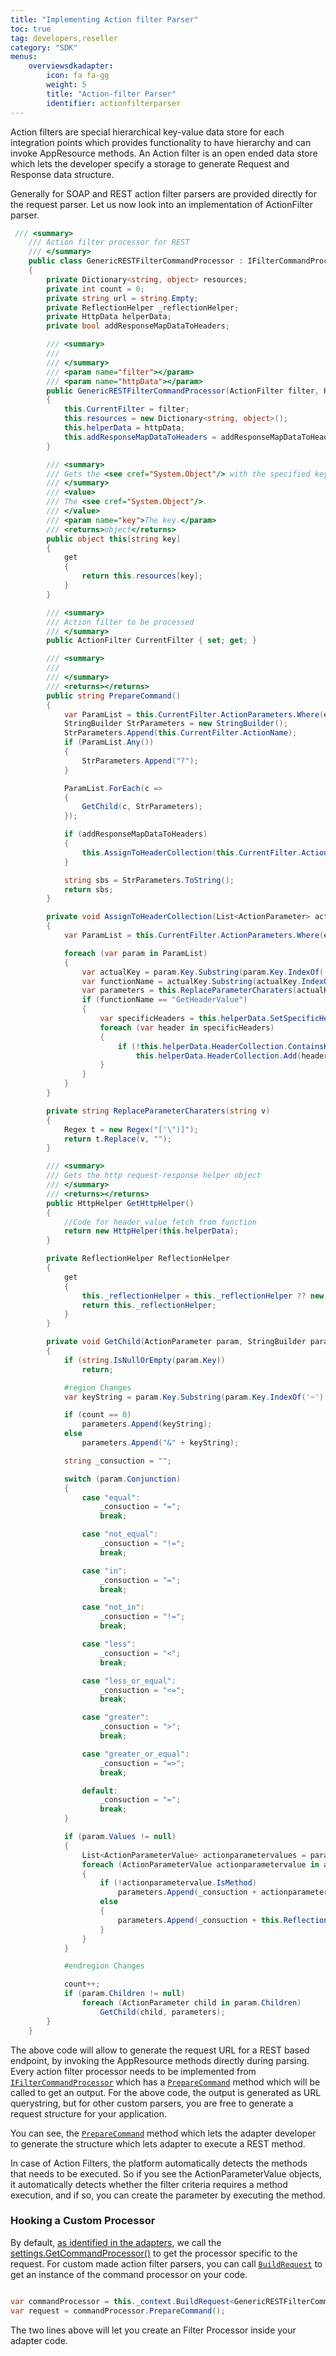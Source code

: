 ```yaml
---
title: "Implementing Action filter Parser"
toc: true
tag: developers,reseller
category: "SDK"
menus:
    overviewsdkadapter: 
        icon: fa fa-gg
        weight: 5
        title: "Action-filter Parser"
        identifier: actionfilterparser    
---
```

Action filters are special hierarchical key-value data store for each integration points which provides functionality to have 
hierarchy and can invoke AppResource methods. An Action filter is an open ended data store which lets the developer
specify a storage to generate Request and Response data structure. 

Generally for SOAP and REST action filter parsers are provided directly for the request parser. Let us now look into an
implementation of ActionFilter parser. 

```csharp
 /// <summary>
    /// Action filter processor for REST
    /// </summary>
    public class GenericRESTFilterCommandProcessor : IFilterCommandProcessor
    {
        private Dictionary<string, object> resources;
        private int count = 0;
        private string url = string.Empty;
        private ReflectionHelper _reflectionHelper;
        private HttpData helperData;
        private bool addResponseMapDataToHeaders;

        /// <summary>
        /// 
        /// </summary>
        /// <param name="filter"></param>
        /// <param name="httpData"></param>
        public GenericRESTFilterCommandProcessor(ActionFilter filter, HttpData httpData, bool addResponseMapDataToHeaders = false)
        {
            this.CurrentFilter = filter;
            this.resources = new Dictionary<string, object>();
            this.helperData = httpData;
            this.addResponseMapDataToHeaders = addResponseMapDataToHeaders;
        }

        /// <summary>
        /// Gets the <see cref="System.Object"/> with the specified key.
        /// </summary>
        /// <value>
        /// The <see cref="System.Object"/>.
        /// </value>
        /// <param name="key">The key.</param>
        /// <returns>object</returns>
        public object this[string key]
        {
            get
            {
                return this.resources[key];
            }
        }

        /// <summary>
        /// Action filter to be processed
        /// </summary>
        public ActionFilter CurrentFilter { set; get; }

        /// <summary>
        /// 
        /// </summary>
        /// <returns></returns>
        public string PrepareCommand()
        {
            var ParamList = this.CurrentFilter.ActionParameters.Where(e => e.Key.Contains("Resource~")).ToList();
            StringBuilder StrParameters = new StringBuilder();
            StrParameters.Append(this.CurrentFilter.ActionName);
            if (ParamList.Any())
            {
                StrParameters.Append("?");
            }

            ParamList.ForEach(c =>
            {
                GetChild(c, StrParameters);
            });

            if (addResponseMapDataToHeaders)
            {
                this.AssignToHeaderCollection(this.CurrentFilter.ActionParameters);
            }

            string sbs = StrParameters.ToString();
            return sbs;
        }

        private void AssignToHeaderCollection(List<ActionParameter> actionParameters)
        {
            var ParamList = this.CurrentFilter.ActionParameters.Where(e => e.Key.Contains("RMAP~")).ToList();

            foreach (var param in ParamList)
            {
                var actualKey = param.Key.Substring(param.Key.IndexOf('~') + 1);
                var functionName = actualKey.Substring(actualKey.IndexOf('~') + 1, (actualKey.IndexOf('(') - (actualKey.IndexOf('~') + 1)));
                var parameters = this.ReplaceParameterCharaters(actualKey.Substring(actualKey.IndexOf('(') + 1)).Split(',');
                if (functionName == "GetHeaderValue")
                {
                    var specificHeaders = this.helperData.SetSpecificHeaderValue(parameters);
                    foreach (var header in specificHeaders)
                    {
                        if (!this.helperData.HeaderCollection.ContainsKey(header.Key))
                            this.helperData.HeaderCollection.Add(header.Key, header.Value);
                    }
                }
            }
        }

        private string ReplaceParameterCharaters(string v)
        {
            Regex t = new Regex("['\")]");
            return t.Replace(v, "");
        }

        /// <summary>
        /// Gets the http request-response helper object
        /// </summary>
        /// <returns></returns>
        public HttpHelper GetHttpHelper()
        {
            //Code for header value fetch from function
            return new HttpHelper(this.helperData);
        }

        private ReflectionHelper ReflectionHelper
        {
            get
            {
                this._reflectionHelper = this._reflectionHelper ?? new ReflectionHelper();
                return this._reflectionHelper;
            }
        }

        private void GetChild(ActionParameter param, StringBuilder parameters)
        {
            if (string.IsNullOrEmpty(param.Key))
                return;

            #region Changes
            var keyString = param.Key.Substring(param.Key.IndexOf('~') + 1);

            if (count == 0)
                parameters.Append(keyString);
            else
                parameters.Append("&" + keyString);

            string _consuction = "";

            switch (param.Conjunction)
            {
                case "equal":
                    _consuction = "=";
                    break;

                case "not_equal":
                    _consuction = "!=";
                    break;

                case "in":
                    _consuction = "=";
                    break;

                case "not_in":
                    _consuction = "!=";
                    break;

                case "less":
                    _consuction = "<";
                    break;

                case "less_or_equal":
                    _consuction = "<=";
                    break;

                case "greater":
                    _consuction = ">";
                    break;

                case "greater_or_equal":
                    _consuction = "=>";
                    break;

                default:
                    _consuction = "=";
                    break;
            }

            if (param.Values != null)
            {
                List<ActionParameterValue> actionparametervalues = param.Values;
                foreach (ActionParameterValue actionparametervalue in actionparametervalues)
                {
                    if (!actionparametervalue.IsMethod)
                        parameters.Append(_consuction + actionparametervalue.Value);
                    else
                    {
                        parameters.Append(_consuction + this.ReflectionHelper.InvokeMethod(actionparametervalue.AssemblyName, actionparametervalue.Value, actionparametervalue.Parameters));
                    }
                }
            }

            #endregion Changes

            count++;
            if (param.Children != null)
                foreach (ActionParameter child in param.Children)
                    GetChild(child, parameters);
        }
    }
```

The above code will allow to generate the request URL for a REST based endpoint, by invoking the AppResource methods 
directly during parsing. Every action filter processor needs to be implemented from [`IFilterCommandProcessor`](http://isdn.appseconnect.com/html/3DC976C.htm)
which has a [`PrepareCommand`](http://isdn.appseconnect.com/html/2CC1AD31.htm) method which will be called to get an output. For the above code, the output is generated as
URL querystring, but for other custom parsers, you are free to generate a request structure for your application.

You can see, the [`PrepareCommand`](http://isdn.appseconnect.com/html/2CC1AD31.htm) method which lets the adapter developer to generate the 
structure which lets adapter to execute a REST method. 

In case of Action Filters, the platform automatically detects the methods that needs to be executed. So if you see the ActionParameterValue objects,
it automatically detects whether the filter criteria requires a method execution, and if so, you can create the 
parameter by executing the method. 

### Hooking a Custom Processor

By default, [as identified in the adapters](/sdk/Implementing-adapter-basic-functionalities/), we call the [settings.GetCommandProcessor()](http://isdn.appseconnect.com/html/787CAB4C.htm) to get the processor specific to the request. For custom made action filter parsers, you can call 
[`BuildRequest`](http://isdn.appseconnect.com/html/57E775B7.htm) to get an instance of the command processor on your code. 

```csharp

var commandProcessor = this._context.BuildRequest<GenericRESTFilterCommandProcessor>(settings.CurrentActionFilter);
var request = commandProcessor.PrepareCommand();
``` 

The two lines above will let you create an Filter Processor inside your adapter code. 